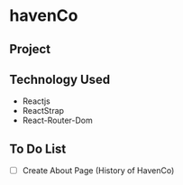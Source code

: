 # havenCo

## Project

## Technology Used
- Reactjs 
- ReactStrap
- React-Router-Dom

## To Do List
- [ ] Create About Page (History of HavenCo)